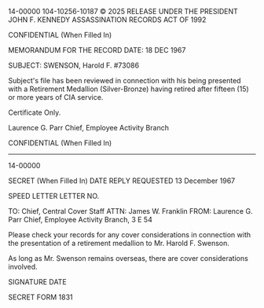 14-00000
104-10256-10187 © 2025 RELEASE UNDER THE PRESIDENT JOHN F. KENNEDY ASSASSINATION RECORDS ACT OF 1992

CONFIDENTIAL
(When Filled In)

MEMORANDUM FOR THE RECORD
DATE: 18 DEC 1967

SUBJECT: SWENSON, Harold F.
#73086

Subject's file has been reviewed in connection with his being presented with a Retirement Medallion (Silver-Bronze) having retired after fifteen (15) or more years of CIA service.

Certificate Only.

Laurence G. Parr
Chief,
Employee Activity Branch

CONFIDENTIAL
(When Filled In)

---

14-00000

SECRET
(When Filled In)
DATE REPLY REQUESTED
13 December 1967

SPEED LETTER LETTER NO.

TO: Chief, Central Cover Staff
ATTN: James W. Franklin
FROM: Laurence G. Parr
Chief, Employee Activity Branch, 3 E 54

Please check your records for any cover considerations in connection with the presentation of a retirement medallion to Mr. Harold F. Swenson.

As long as Mr. Swenson remains overseas, there are cover considerations involved.

SIGNATURE
DATE

SECRET
FORM 1831
